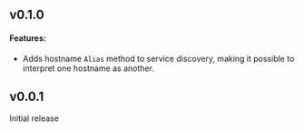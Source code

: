 ## v0.1.0

#### Features:

- Adds hostname `Alias` method to service discovery, making it possible to interpret one hostname as another.

## v0.0.1

Initial release
